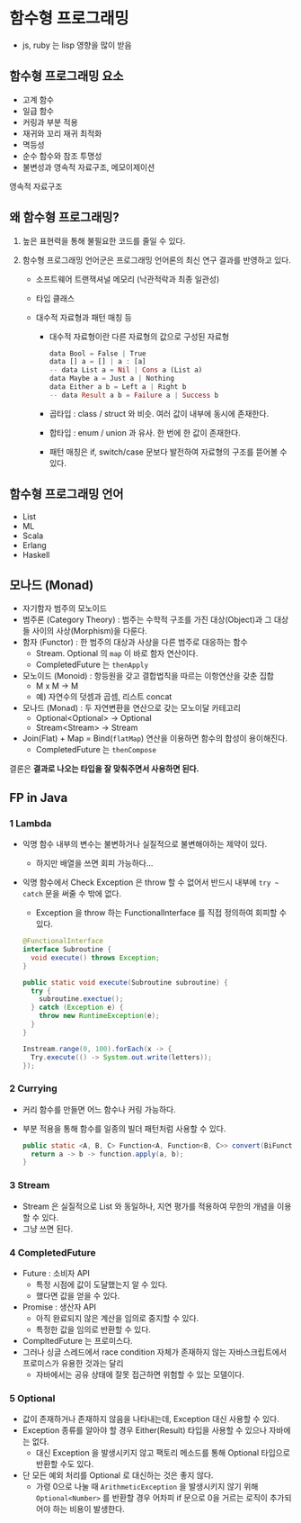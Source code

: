 # 함수형 프로그래밍



- js, ruby 는 lisp 영향을 많이 받음



## 함수형 프로그래밍 요소

- 고계 함수
- 일급 함수
- 커링과 부분 적용
- 재귀와 꼬리 재귀 최적화
- 멱등성
- 순수 함수와 참조 투명성
- 불변성과 영속적 자료구조, 메모이제이션

영속적 자료구조



## 왜 함수형 프로그래밍?

1. 높은 표현력을 통해 불필요한 코드를 줄일 수 있다.

2. 함수형 프로그래밍 언어군은 프로그래밍 언어론의 최신 연구 결과를 반영하고 있다.

   - 소프트웨어 트랜잭셔널 메모리 (낙관적락과 최종 일관성)

   - 타입 클래스

   - 대수적 자료형과 패턴 매칭 등

     - 대수적 자료형이란 다른 자료형의 값으로 구성된 자료형

       ```rust
       data Bool = False | True
       data [] a = [] | a : [a]
       -- data List a = Nil | Cons a (List a)
       data Maybe a = Just a | Nothing
       data Either a b = Left a | Right b
       -- data Result a b = Failure a | Success b
       ```

     - 곱타입 : class / struct 와 비슷. 여러 값이 내부에 동시에 존재한다.

     - 합타입 : enum / union 과 유사. 한 번에 한 값이 존재한다.

     - 패턴 매칭은 if, switch/case 문보다 발전하여 자료형의 구조를 뜯어볼 수 있다.



## 함수형 프로그래밍 언어

- List
- ML
- Scala
- Erlang
- Haskell



## 모나드 (Monad)

- 자기함자 범주의 모노이드
- 범주론 (Category Theory) : 범주는 수학적 구조를 가진 대상(Object)과 그 대상들 사이의 사상(Morphism)을 다룬다.
- 함자 (Functor) : 한 범주의 대상과 사상을 다른 범주로 대응하는 함수
  - Stream. Optional 의 `map` 이 바로 함자 연산이다.
  - CompletedFuture 는 `thenApply`
- 모노이드 (Monoid) : 항등원을 갖고 결합법칙을 따르는 이항연산을 갖춘 집합
  - M x M → M
  - 예) 자연수의 덧셈과 곱셈, 리스트 concat
- 모나드 (Monad) : 두 자연변환을 연산으로 갖는 모노이달 카테고리
  - Optional<Optional<T>> -> Optional<T>
  - Stream<Stream<T>> -> Stream<T>
- Join(Flat) + Map = Bind(`flatMap`) 연산을 이용하면 함수의 합성이 용이해진다.
  - CompletedFuture 는 `thenCompose`

결론은 **결과로 나오는 타입을 잘 맞춰주면서 사용하면 된다.**



## FP in Java

### 1 Lambda

- 익명 함수 내부의 변수는 불변하거나 실질적으로 불변해야하는 제약이 있다.

  - 하지만 배열을 쓰면 회피 가능하다...

- 익명 함수에서 Check Exception 은 throw 할 수 없어서 반드시 내부에 `try ~ catch` 문을 써줄 수 밖에 없다.

  - Exception 을 throw 하는 FunctionalInterface 를 직접 정의하여 회피할 수 있다.

  ```java
  @FunctionalInterface
  interface Subroutine {
    void execute() throws Exception;
  }

  public static void execute(Subroutine subroutine) {
    try {
      subroutine.exectue();
    } catch (Exception e) {
      throw new RuntimeException(e);
    }
  }

  Instream.range(0, 100).forEach(x -> {
    Try.execute(() -> System.out.write(letters));
  });
  ```



### 2 Currying

- 커리 함수를 만들면 어느 함수나 커링 가능하다.

- 부분 적용을 통해 함수를 일종의 빌더 패턴처럼 사용할 수 있다.

  ```java
  public static <A, B, C> Function<A, Function<B, C>> convert(BiFunction<A, B, C> function) {
    return a -> b -> function.apply(a, b);
  }
  ```



### 3 Stream

- Stream 은 실질적으로 List 와 동일하나, 지연 평가를 적용하여 무한의 개념을 이용할 수 있다.
- 그냥 쓰면 된다.



### 4 CompletedFuture

- Future : 소비자 API
  - 특정 시점에 값이 도달했는지 알 수 있다.
  - 했다면 값을 얻을 수 있다.
- Promise : 생산자 API
  - 아직 완료되지 않은 계산을 임의로 중지할 수 있다.
  - 특정한 값을 임의로 반환할 수 있다.
- CompltedFuture 는 프로미스다.
- 그러나 싱글 스레드에서 race condition 자체가 존재하지 않는 자바스크립트에서 프로미스가 유용한 것과는 달리
  - 자바에서는 공유 상태에 잘못 접근하면 위험할 수 있는 모델이다.



### 5 Optional

- 값이 존재하거나 존재하지 않음을 나타내는데, Exception 대신 사용할 수 있다.
- Exception 종류를 알아야 할 경우 Either(Result) 타입을 사용할 수 있으나 자바에는 없다.
  - 대신 Exception 을 발생시키지 않고 팩토리 메소드를 통해 Optional 타입으로 반환할 수도 있다.
- 단 모든 예외 처리를 Optional 로 대신하는 것은 좋지 않다.
  - 가령 0으로 나눌 때 `ArithmeticException` 을 발생시키지 않기 위해 `Optional<Number>` 를 반환할 경우 어차피 if 문으로 0을 거르는 로직이 추가되어야 하는 비용이 발생한다.

